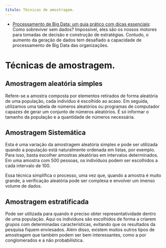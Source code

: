 ```yaml
---
titulo: Técnicas de amostragem.
---
```

- [Processamento de Big Data: um guia prático com dicas essenciais](https://www.bhskriptos.com.br/2023/09/19/processamento-de-big-data-um-guia-pratico-com-dicas-essenciais/): Como sobreviver sem dados? Impossível, eles são os nossos motores para tomadas de decisão e construção de estratégias. Contudo, o aumento da geração de dados tem desafiado a capacidade de processamento de Big Data das organizações.

# Técnicas de amostragem.

## Amostragem aleatória simples

Refere-se a amostra composta por elementos retirados de forma aleatória de uma população, cada indivíduo é escolhido ao acaso. Em seguida, utilizamos uma tabela de números aleatórios ou programas de computador capazes de gerar um conjunto de números aleatórios. É só informar o tamanho da população e a quantidade de números necessária.

## Amostragem Sistemática

Esta é uma variação da amostragem aleatória simples e pode ser utilizada quando a população está naturalmente ordenada em listas, por exemplo. Para isso, basta escolher amostras aleatórias em intervalos determinados. Em uma amostra com 500 pessoas, os indivíduos podem ser escolhidos a cada intervalo de 100.

Essa técnica simplifica o processo, uma vez que, quando a amostra é muito grande, a verificação aleatória pode ser complexa e envolver um imenso volume de dados.

## Amostragem estratificada

Pode ser utilizada para quando é preciso obter representatividade dentro de uma população. Aqui os indivíduos são escolhidos de forma a criarem grupos com determinadas características, evitando que os resultados da pesquisa fiquem enviesados. Além disso, existem muitos outros tipos de amostragem que também podem ser bem interessantes, como a por conglomerados e a não probabilística.
